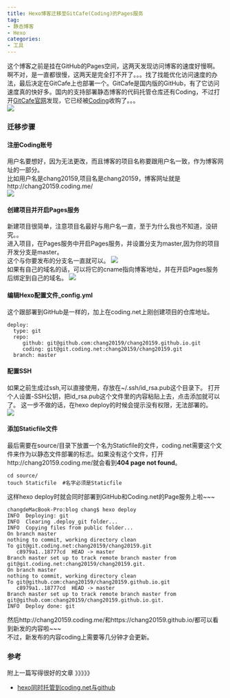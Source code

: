 ```yaml
---
title: Hexo博客迁移至GitCafe(Coding)的Pages服务
tag:
- 静态博客
- Hexo
categories:
- 工具
---
```

这个博客之前是挂在GitHub的Pages空间，这两天发现访问博客的速度好慢啊。啊不对，是一直都很慢，这两天是完全打不开了。。。找了找能优化访问速度的办法，最后决定在GitCafe上也部署一个。GitCafe是国内版的GitHub，有了它访问速度真的快好多。国内的支持部署静态博客的代码托管仓库还有Coding，不过打开[GitCafe官网](https://coding.net/gitcafe.html)发现，它已经被[Coding](https://coding.net/)收购了。。。    
<img src="/images/ToGitCafe/QQ20161109-2@2x.png" class="full-image" />
<!--more-->
### 迁移步骤
#### 注册Coding账号
用户名要想好，因为无法更改，而且博客的项目名称要跟用户名一致，作为博客网址的一部分。    
比如用户名是chang20159,项目名是chang20159，博客网址就是http://chang20159.coding.me/    
<img src="/images/ToGitCafe/QQ20161109-3@2x.png" class="full-image" />

#### 创建项目并开启Pages服务
新建项目很简单，注意项目名最好与用户名一直，至于为什么我也不知道，没研究。。    
进入项目，在Pages服务中开启Pages服务，并设置分支为master,因为你的项目开发分支是master。    
这个与你要发布的分支名一直就可以。
<img src="/images/ToGitCafe/QQ20161109-6@2x.png" class="full-image" />    
如果有自己的域名的话，可以将它的cname指向博客地址，并在开启Pages服务后绑定到自己的域名。   <img src="/images/ToGitCafe/QQ20161109-7@2x.png" class="full-image" />
#### 编辑Hexo配置文件_config.yml
这个跟部署到GitHub是一样的，加上在coding.net上刚创建项目的仓库地址。

    deploy:
      type: git
      repo: 
         github: git@github.com:chang20159/chang20159.github.io.git
         coding: git@git.coding.net:chang20159/chang20159.git
      branch: master

#### 配置SSH
如果之前生成过ssh,可以直接使用，存放在~/.ssh/id_rsa.pub这个目录下。
打开个人设置-SSH公钥，把id_rsa.pub这个文件里的内容粘贴上去，点击添加就可以了。
这一步不做的话，在hexo deploy的时候会提示没有权限，无法部署的。    
<img src="/images/ToGitCafe/QQ20161109-4@2x.png" class="full-image" />
#### 添加Staticfile文件
最后需要在source/目录下放置一个名为Staticfile的文件，coding.net需要这个文件来作为以静态文件部署的标志。如果没有这个文件，打开http://chang20159.coding.me/就会看到**404 page not found**。

    cd source/
    touch Staticfile  #名字必须是Staticfile

这样hexo deploy时就会同时部署到GitHub和Coding.net的Page服务上啦~~~   

    changdeMacBook-Pro:blog chang$ hexo deploy
    INFO  Deploying: git
    INFO  Clearing .deploy_git folder...
    INFO  Copying files from public folder...
    On branch master
    nothing to commit, working directory clean
    To git@git.coding.net:chang20159/chang20159.git
       c8979a1..18777cd  HEAD -> master
    Branch master set up to track remote branch master from git@git.coding.net:chang20159/chang20159.git.
    On branch master
    nothing to commit, working directory clean
    To git@github.com:chang20159/chang20159.github.io.git
       c8979a1..18777cd  HEAD -> master
    Branch master set up to track remote branch master from git@github.com:chang20159/chang20159.github.io.git.
    INFO  Deploy done: git 
然后http://chang20159.coding.me/和https://chang20159.github.io/都可以看到新发的内容啦~~~    
不过，新发布的内容coding上需要等几分钟才会更新。

### 参考
附上一篇写得很好的文章 》》》》》    

- [hexo同时托管到coding.net与github](https://segmentfault.com/a/1190000004548638)




